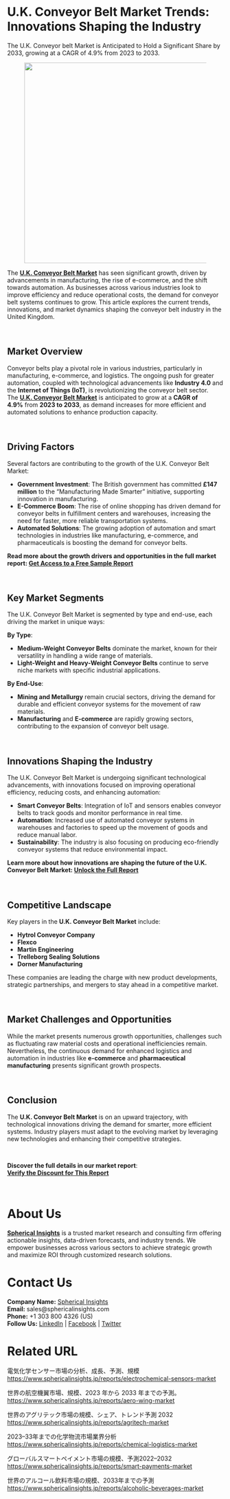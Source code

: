 <h1 id="6960" class="pw-post-title fo fp fq bf fr fs ft fu fv fw fx fy fz ga gb gc gd ge gf gg gh gi gj gk gl gm gn go gp gq bk" data-testid="storyTitle" data-selectable-paragraph="">U.K. Conveyor Belt Market Trends: Innovations Shaping the Industry</h1>
<div class="fj fk fl fm fn">
<div class="ab cb">
<div class="ci bh ev ew ex ey">
<p id="8119" class="pw-post-body-paragraph la lb fq lc b ld le lf lg lh li lj lk ll lm ln lo lp lq lr ls lt lu lv lw lx fj bk" data-selectable-paragraph="">The U.K. Conveyor belt Market is Anticipated to Hold a Significant Share by 2033, growing at a CAGR of 4.9% from 2023 to 2033.</p>
<figure class="mb mc md me mf mg ly lz paragraph-image">
<div class="mh mi ed mj bh mk" tabindex="0">
<div class="ly lz ma"><picture><source srcset="https://miro.medium.com/v2/resize:fit:640/format:webp/1*KUZMZvYGuyDE0eqs3ECGHw.jpeg 640w, https://miro.medium.com/v2/resize:fit:720/format:webp/1*KUZMZvYGuyDE0eqs3ECGHw.jpeg 720w, https://miro.medium.com/v2/resize:fit:750/format:webp/1*KUZMZvYGuyDE0eqs3ECGHw.jpeg 750w, https://miro.medium.com/v2/resize:fit:786/format:webp/1*KUZMZvYGuyDE0eqs3ECGHw.jpeg 786w, https://miro.medium.com/v2/resize:fit:828/format:webp/1*KUZMZvYGuyDE0eqs3ECGHw.jpeg 828w, https://miro.medium.com/v2/resize:fit:1100/format:webp/1*KUZMZvYGuyDE0eqs3ECGHw.jpeg 1100w, https://miro.medium.com/v2/resize:fit:1400/format:webp/1*KUZMZvYGuyDE0eqs3ECGHw.jpeg 1400w" type="image/webp" sizes="(min-resolution: 4dppx) and (max-width: 700px) 50vw, (-webkit-min-device-pixel-ratio: 4) and (max-width: 700px) 50vw, (min-resolution: 3dppx) and (max-width: 700px) 67vw, (-webkit-min-device-pixel-ratio: 3) and (max-width: 700px) 65vw, (min-resolution: 2.5dppx) and (max-width: 700px) 80vw, (-webkit-min-device-pixel-ratio: 2.5) and (max-width: 700px) 80vw, (min-resolution: 2dppx) and (max-width: 700px) 100vw, (-webkit-min-device-pixel-ratio: 2) and (max-width: 700px) 100vw, 700px" /><source srcset="https://miro.medium.com/v2/resize:fit:640/1*KUZMZvYGuyDE0eqs3ECGHw.jpeg 640w, https://miro.medium.com/v2/resize:fit:720/1*KUZMZvYGuyDE0eqs3ECGHw.jpeg 720w, https://miro.medium.com/v2/resize:fit:750/1*KUZMZvYGuyDE0eqs3ECGHw.jpeg 750w, https://miro.medium.com/v2/resize:fit:786/1*KUZMZvYGuyDE0eqs3ECGHw.jpeg 786w, https://miro.medium.com/v2/resize:fit:828/1*KUZMZvYGuyDE0eqs3ECGHw.jpeg 828w, https://miro.medium.com/v2/resize:fit:1100/1*KUZMZvYGuyDE0eqs3ECGHw.jpeg 1100w, https://miro.medium.com/v2/resize:fit:1400/1*KUZMZvYGuyDE0eqs3ECGHw.jpeg 1400w" sizes="(min-resolution: 4dppx) and (max-width: 700px) 50vw, (-webkit-min-device-pixel-ratio: 4) and (max-width: 700px) 50vw, (min-resolution: 3dppx) and (max-width: 700px) 67vw, (-webkit-min-device-pixel-ratio: 3) and (max-width: 700px) 65vw, (min-resolution: 2.5dppx) and (max-width: 700px) 80vw, (-webkit-min-device-pixel-ratio: 2.5) and (max-width: 700px) 80vw, (min-resolution: 2dppx) and (max-width: 700px) 100vw, (-webkit-min-device-pixel-ratio: 2) and (max-width: 700px) 100vw, 700px" data-testid="og" /><img class="bh ki ml c" src="https://miro.medium.com/v2/resize:fit:840/1*KUZMZvYGuyDE0eqs3ECGHw.jpeg" alt="" width="700" height="467" /></picture></div>
</div>
</figure>
<p id="a480" class="pw-post-body-paragraph la lb fq lc b ld le lf lg lh li lj lk ll lm ln lo lp lq lr ls lt lu lv lw lx fj bk" data-selectable-paragraph="">The&nbsp;<a class="af mm" href="https://www.sphericalinsights.com/reports/united-kingdom-conveyor-belt-market" target="_blank" rel="noopener ugc nofollow"><strong class="lc fr">U.K. Conveyor Belt Market</strong></a>&nbsp;has seen significant growth, driven by advancements in manufacturing, the rise of e-commerce, and the shift towards automation. As businesses across various industries look to improve efficiency and reduce operational costs, the demand for conveyor belt systems continues to grow. This article explores the current trends, innovations, and market dynamics shaping the conveyor belt industry in the United Kingdom.</p>
</div>
</div>
</div>
<div class="ab cb mn mo mp mq">&nbsp;</div>
<div class="fj fk fl fm fn">
<div class="ab cb">
<div class="ci bh ev ew ex ey">
<h2 id="ce0c" class="mv mw fq bf mx my mz na nb nc nd ne nf ll ng nh ni lp nj nk nl lt nm nn no np bk" data-selectable-paragraph="">Market Overview</h2>
<p id="ba6e" class="pw-post-body-paragraph la lb fq lc b ld nq lf lg lh nr lj lk ll ns ln lo lp nt lr ls lt nu lv lw lx fj bk" data-selectable-paragraph="">Conveyor belts play a pivotal role in various industries, particularly in manufacturing, e-commerce, and logistics. The ongoing push for greater automation, coupled with technological advancements like&nbsp;<strong class="lc fr">Industry 4.0</strong>&nbsp;and the&nbsp;<strong class="lc fr">Internet of Things (IoT)</strong>, is revolutionizing the conveyor belt sector. The&nbsp;<a class="af mm" href="https://www.sphericalinsights.com/reports/united-kingdom-conveyor-belt-market" target="_blank" rel="noopener ugc nofollow"><strong class="lc fr">U.K. Conveyor Belt Market</strong></a>&nbsp;is anticipated to grow at a&nbsp;<strong class="lc fr">CAGR of 4.9%</strong>&nbsp;from&nbsp;<strong class="lc fr">2023 to 2033</strong>, as demand increases for more efficient and automated solutions to enhance production capacity.</p>
</div>
</div>
</div>
<div class="ab cb mn mo mp mq">&nbsp;</div>
<div class="fj fk fl fm fn">
<div class="ab cb">
<div class="ci bh ev ew ex ey">
<h2 id="fd3a" class="mv mw fq bf mx my mz na nb nc nd ne nf ll ng nh ni lp nj nk nl lt nm nn no np bk" data-selectable-paragraph="">Driving Factors</h2>
<p id="550d" class="pw-post-body-paragraph la lb fq lc b ld nq lf lg lh nr lj lk ll ns ln lo lp nt lr ls lt nu lv lw lx fj bk" data-selectable-paragraph="">Several factors are contributing to the growth of the U.K. Conveyor Belt Market:</p>
<ul class="">
<li id="0413" class="la lb fq lc b ld le lf lg lh li lj lk ll lm ln lo lp lq lr ls lt lu lv lw lx nv nw nx bk" data-selectable-paragraph=""><strong class="lc fr">Government Investment</strong>: The British government has committed&nbsp;<strong class="lc fr">&pound;147 million</strong>&nbsp;to the &ldquo;Manufacturing Made Smarter&rdquo; initiative, supporting innovation in manufacturing.</li>
<li id="c90d" class="la lb fq lc b ld ny lf lg lh nz lj lk ll oa ln lo lp ob lr ls lt oc lv lw lx nv nw nx bk" data-selectable-paragraph=""><strong class="lc fr">E-Commerce Boom</strong>: The rise of online shopping has driven demand for conveyor belts in fulfillment centers and warehouses, increasing the need for faster, more reliable transportation systems.</li>
<li id="edcc" class="la lb fq lc b ld ny lf lg lh nz lj lk ll oa ln lo lp ob lr ls lt oc lv lw lx nv nw nx bk" data-selectable-paragraph=""><strong class="lc fr">Automated Solutions</strong>: The growing adoption of automation and smart technologies in industries like manufacturing, e-commerce, and pharmaceuticals is boosting the demand for conveyor belts.</li>
</ul>
<p id="9a0f" class="pw-post-body-paragraph la lb fq lc b ld le lf lg lh li lj lk ll lm ln lo lp lq lr ls lt lu lv lw lx fj bk" data-selectable-paragraph=""><strong class="lc fr">Read more about the growth drivers and opportunities in the full market report:&nbsp;</strong><a class="af mm" href="https://www.sphericalinsights.com/request-sample/7145" target="_blank" rel="noopener ugc nofollow"><strong class="lc fr">Get Access to a Free Sample Report</strong></a></p>
</div>
</div>
</div>
<div class="ab cb mn mo mp mq">&nbsp;</div>
<div class="fj fk fl fm fn">
<div class="ab cb">
<div class="ci bh ev ew ex ey">
<h2 id="bec9" class="mv mw fq bf mx my mz na nb nc nd ne nf ll ng nh ni lp nj nk nl lt nm nn no np bk" data-selectable-paragraph="">Key Market Segments</h2>
<p id="7848" class="pw-post-body-paragraph la lb fq lc b ld nq lf lg lh nr lj lk ll ns ln lo lp nt lr ls lt nu lv lw lx fj bk" data-selectable-paragraph="">The U.K. Conveyor Belt Market is segmented by type and end-use, each driving the market in unique ways:</p>
<p id="dc37" class="pw-post-body-paragraph la lb fq lc b ld le lf lg lh li lj lk ll lm ln lo lp lq lr ls lt lu lv lw lx fj bk" data-selectable-paragraph=""><strong class="lc fr">By Type</strong>:</p>
<ul class="">
<li id="9f73" class="la lb fq lc b ld le lf lg lh li lj lk ll lm ln lo lp lq lr ls lt lu lv lw lx nv nw nx bk" data-selectable-paragraph=""><strong class="lc fr">Medium-Weight Conveyor Belts</strong>&nbsp;dominate the market, known for their versatility in handling a wide range of materials.</li>
<li id="35d1" class="la lb fq lc b ld ny lf lg lh nz lj lk ll oa ln lo lp ob lr ls lt oc lv lw lx nv nw nx bk" data-selectable-paragraph=""><strong class="lc fr">Light-Weight and Heavy-Weight Conveyor Belts</strong>&nbsp;continue to serve niche markets with specific industrial applications.</li>
</ul>
<p id="26a8" class="pw-post-body-paragraph la lb fq lc b ld le lf lg lh li lj lk ll lm ln lo lp lq lr ls lt lu lv lw lx fj bk" data-selectable-paragraph=""><strong class="lc fr">By End-Use</strong>:</p>
<ul class="">
<li id="71a2" class="la lb fq lc b ld le lf lg lh li lj lk ll lm ln lo lp lq lr ls lt lu lv lw lx nv nw nx bk" data-selectable-paragraph=""><strong class="lc fr">Mining and Metallurgy</strong>&nbsp;remain crucial sectors, driving the demand for durable and efficient conveyor systems for the movement of raw materials.</li>
<li id="4b39" class="la lb fq lc b ld ny lf lg lh nz lj lk ll oa ln lo lp ob lr ls lt oc lv lw lx nv nw nx bk" data-selectable-paragraph=""><strong class="lc fr">Manufacturing</strong>&nbsp;and&nbsp;<strong class="lc fr">E-commerce</strong>&nbsp;are rapidly growing sectors, contributing to the expansion of conveyor belt usage.</li>
</ul>
</div>
</div>
</div>
<div class="ab cb mn mo mp mq">&nbsp;</div>
<div class="fj fk fl fm fn">
<div class="ab cb">
<div class="ci bh ev ew ex ey">
<h2 id="fe76" class="mv mw fq bf mx my mz na nb nc nd ne nf ll ng nh ni lp nj nk nl lt nm nn no np bk" data-selectable-paragraph="">Innovations Shaping the Industry</h2>
<p id="1ff8" class="pw-post-body-paragraph la lb fq lc b ld nq lf lg lh nr lj lk ll ns ln lo lp nt lr ls lt nu lv lw lx fj bk" data-selectable-paragraph="">The U.K. Conveyor Belt Market is undergoing significant technological advancements, with innovations focused on improving operational efficiency, reducing costs, and enhancing automation:</p>
<ul class="">
<li id="5936" class="la lb fq lc b ld le lf lg lh li lj lk ll lm ln lo lp lq lr ls lt lu lv lw lx nv nw nx bk" data-selectable-paragraph=""><strong class="lc fr">Smart Conveyor Belts</strong>: Integration of IoT and sensors enables conveyor belts to track goods and monitor performance in real time.</li>
<li id="29f6" class="la lb fq lc b ld ny lf lg lh nz lj lk ll oa ln lo lp ob lr ls lt oc lv lw lx nv nw nx bk" data-selectable-paragraph=""><strong class="lc fr">Automation</strong>: Increased use of automated conveyor systems in warehouses and factories to speed up the movement of goods and reduce manual labor.</li>
<li id="b85a" class="la lb fq lc b ld ny lf lg lh nz lj lk ll oa ln lo lp ob lr ls lt oc lv lw lx nv nw nx bk" data-selectable-paragraph=""><strong class="lc fr">Sustainability</strong>: The industry is also focusing on producing eco-friendly conveyor systems that reduce environmental impact.</li>
</ul>
<p id="024b" class="pw-post-body-paragraph la lb fq lc b ld le lf lg lh li lj lk ll lm ln lo lp lq lr ls lt lu lv lw lx fj bk" data-selectable-paragraph=""><strong class="lc fr">Learn more about how innovations are shaping the future of the U.K. Conveyor Belt Market:&nbsp;</strong><a class="af mm" href="https://www.sphericalinsights.com/reports/united-kingdom-conveyor-belt-market" target="_blank" rel="noopener ugc nofollow"><strong class="lc fr">Unlock the Full Report</strong></a></p>
</div>
</div>
</div>
<div class="ab cb mn mo mp mq">&nbsp;</div>
<div class="fj fk fl fm fn">
<div class="ab cb">
<div class="ci bh ev ew ex ey">
<h2 id="ee89" class="mv mw fq bf mx my mz na nb nc nd ne nf ll ng nh ni lp nj nk nl lt nm nn no np bk" data-selectable-paragraph="">Competitive Landscape</h2>
<p id="4f1b" class="pw-post-body-paragraph la lb fq lc b ld nq lf lg lh nr lj lk ll ns ln lo lp nt lr ls lt nu lv lw lx fj bk" data-selectable-paragraph="">Key players in the&nbsp;<strong class="lc fr">U.K. Conveyor Belt Market</strong>&nbsp;include:</p>
<ul class="">
<li id="341b" class="la lb fq lc b ld le lf lg lh li lj lk ll lm ln lo lp lq lr ls lt lu lv lw lx nv nw nx bk" data-selectable-paragraph=""><strong class="lc fr">Hytrol Conveyor Company</strong></li>
<li id="fcb3" class="la lb fq lc b ld ny lf lg lh nz lj lk ll oa ln lo lp ob lr ls lt oc lv lw lx nv nw nx bk" data-selectable-paragraph=""><strong class="lc fr">Flexco</strong></li>
<li id="7e07" class="la lb fq lc b ld ny lf lg lh nz lj lk ll oa ln lo lp ob lr ls lt oc lv lw lx nv nw nx bk" data-selectable-paragraph=""><strong class="lc fr">Martin Engineering</strong></li>
<li id="6768" class="la lb fq lc b ld ny lf lg lh nz lj lk ll oa ln lo lp ob lr ls lt oc lv lw lx nv nw nx bk" data-selectable-paragraph=""><strong class="lc fr">Trelleborg Sealing Solutions</strong></li>
<li id="3bcc" class="la lb fq lc b ld ny lf lg lh nz lj lk ll oa ln lo lp ob lr ls lt oc lv lw lx nv nw nx bk" data-selectable-paragraph=""><strong class="lc fr">Dorner Manufacturing</strong></li>
</ul>
<p id="6a5e" class="pw-post-body-paragraph la lb fq lc b ld le lf lg lh li lj lk ll lm ln lo lp lq lr ls lt lu lv lw lx fj bk" data-selectable-paragraph="">These companies are leading the charge with new product developments, strategic partnerships, and mergers to stay ahead in a competitive market.</p>
</div>
</div>
</div>
<div class="ab cb mn mo mp mq">&nbsp;</div>
<div class="fj fk fl fm fn">
<div class="ab cb">
<div class="ci bh ev ew ex ey">
<h2 id="2629" class="mv mw fq bf mx my mz na nb nc nd ne nf ll ng nh ni lp nj nk nl lt nm nn no np bk" data-selectable-paragraph="">Market Challenges and Opportunities</h2>
<p id="92fd" class="pw-post-body-paragraph la lb fq lc b ld nq lf lg lh nr lj lk ll ns ln lo lp nt lr ls lt nu lv lw lx fj bk" data-selectable-paragraph="">While the market presents numerous growth opportunities, challenges such as fluctuating raw material costs and operational inefficiencies remain. Nevertheless, the continuous demand for enhanced logistics and automation in industries like&nbsp;<strong class="lc fr">e-commerce</strong>&nbsp;and&nbsp;<strong class="lc fr">pharmaceutical manufacturing</strong>&nbsp;presents significant growth prospects.</p>
</div>
</div>
</div>
<div class="ab cb mn mo mp mq">&nbsp;</div>
<div class="fj fk fl fm fn">
<div class="ab cb">
<div class="ci bh ev ew ex ey">
<h2 id="d78e" class="mv mw fq bf mx my mz na nb nc nd ne nf ll ng nh ni lp nj nk nl lt nm nn no np bk" data-selectable-paragraph="">Conclusion</h2>
<p id="64aa" class="pw-post-body-paragraph la lb fq lc b ld nq lf lg lh nr lj lk ll ns ln lo lp nt lr ls lt nu lv lw lx fj bk" data-selectable-paragraph="">The&nbsp;<strong class="lc fr">U.K. Conveyor Belt Market</strong>&nbsp;is on an upward trajectory, with technological innovations driving the demand for smarter, more efficient systems. Industry players must adapt to the evolving market by leveraging new technologies and enhancing their competitive strategies.</p>
</div>
</div>
</div>
<div class="ab cb mn mo mp mq">&nbsp;</div>
<div class="fj fk fl fm fn">
<div class="ab cb">
<div class="ci bh ev ew ex ey">
<p id="6f19" class="pw-post-body-paragraph la lb fq lc b ld le lf lg lh li lj lk ll lm ln lo lp lq lr ls lt lu lv lw lx fj bk" data-selectable-paragraph=""><strong class="lc fr">Discover the full details in our market report</strong>:<br /><a class="af mm" href="https://www.sphericalinsights.com/request-discount/7145" target="_blank" rel="noopener ugc nofollow"><strong class="lc fr">Verify the Discount for This Report</strong></a></p>
</div>
</div>
</div>
<div class="ab cb mn mo mp mq">&nbsp;</div>
<div class="fj fk fl fm fn">
<div class="ab cb">
<div class="ci bh ev ew ex ey">
<h1 id="967d" class="od mw fq bf mx oe of og nb oh oi oj nf ok ol om on oo op oq or os ot ou ov ow bk" data-selectable-paragraph="">About Us</h1>
<p id="af90" class="pw-post-body-paragraph la lb fq lc b ld nq lf lg lh nr lj lk ll ns ln lo lp nt lr ls lt nu lv lw lx fj bk" data-selectable-paragraph=""><a class="af mm" href="https://www.sphericalinsights.com/reports/cloud-sustainability-market" target="_blank" rel="noopener ugc nofollow"><strong class="lc fr">Spherical Insights</strong></a>&nbsp;is a trusted market research and consulting firm offering actionable insights, data-driven forecasts, and industry trends. We empower businesses across various sectors to achieve strategic growth and maximize ROI through customized research solutions.</p>
<h1 id="cdfb" class="od mw fq bf mx oe ox og nb oh oy oj nf ok oz om on oo pa oq or os pb ou ov ow bk" data-selectable-paragraph="">Contact Us</h1>
<p id="1e32" class="pw-post-body-paragraph la lb fq lc b ld nq lf lg lh nr lj lk ll ns ln lo lp nt lr ls lt nu lv lw lx fj bk" data-selectable-paragraph=""><strong class="lc fr">Company Name:</strong>&nbsp;<a class="af mm" href="https://www.sphericalinsights.com/reports/cloud-sustainability-market" target="_blank" rel="noopener ugc nofollow">Spherical Insights</a><br /><strong class="lc fr">Email:</strong>&nbsp;sales@sphericalinsights.com<br /><strong class="lc fr">Phone:</strong>&nbsp;+1 303 800 4326 (US)<br /><strong class="lc fr">Follow Us:</strong>&nbsp;<a class="af mm" href="https://www.linkedin.com/company/spherical-insight/" target="_blank" rel="noopener ugc nofollow">LinkedIn</a>&nbsp;|&nbsp;<a class="af mm" href="https://www.facebook.com/sphericalinsights22" target="_blank" rel="noopener ugc nofollow">Facebook</a>&nbsp;|&nbsp;<a class="af mm" href="https://twitter.com/SInsights_US" target="_blank" rel="noopener ugc nofollow">Twitter</a></p>
<h1 id="d642" class="od mw fq bf mx oe ox og nb oh oy oj nf ok oz om on oo pa oq or os pb ou ov ow bk" data-selectable-paragraph="">Related URL</h1>
<p id="68e3" class="pw-post-body-paragraph la lb fq lc b ld nq lf lg lh nr lj lk ll ns ln lo lp nt lr ls lt nu lv lw lx fj bk" data-selectable-paragraph="">電気化学センサー市場の分析、成長、予測、規模<br /><a class="af mm" href="https://www.sphericalinsights.jp/reports/electrochemical-sensors-market" target="_blank" rel="noopener ugc nofollow">https://www.sphericalinsights.jp/reports/electrochemical-sensors-market</a></p>
<p id="fdd7" class="pw-post-body-paragraph la lb fq lc b ld le lf lg lh li lj lk ll lm ln lo lp lq lr ls lt lu lv lw lx fj bk" data-selectable-paragraph="">世界の航空機翼市場、規模、2023 年から 2033 年までの予測。<br /><a class="af mm" href="https://www.sphericalinsights.jp/reports/aero-wing-market" target="_blank" rel="noopener ugc nofollow">https://www.sphericalinsights.jp/reports/aero-wing-market</a></p>
<p id="e202" class="pw-post-body-paragraph la lb fq lc b ld le lf lg lh li lj lk ll lm ln lo lp lq lr ls lt lu lv lw lx fj bk" data-selectable-paragraph="">世界のアグリテック市場の規模、シェア、トレンド予測 2032<br /><a class="af mm" href="https://www.sphericalinsights.jp/reports/agritech-market" target="_blank" rel="noopener ugc nofollow">https://www.sphericalinsights.jp/reports/agritech-market</a></p>
<p id="5d81" class="pw-post-body-paragraph la lb fq lc b ld le lf lg lh li lj lk ll lm ln lo lp lq lr ls lt lu lv lw lx fj bk" data-selectable-paragraph="">2023&ndash;33年までの化学物流市場業界分析<br /><a class="af mm" href="https://www.sphericalinsights.jp/reports/chemical-logistics-market" target="_blank" rel="noopener ugc nofollow">https://www.sphericalinsights.jp/reports/chemical-logistics-market</a></p>
<p id="0630" class="pw-post-body-paragraph la lb fq lc b ld le lf lg lh li lj lk ll lm ln lo lp lq lr ls lt lu lv lw lx fj bk" data-selectable-paragraph="">グローバルスマートペイメント市場の規模、予測2022&ndash;2032<br /><a class="af mm" href="https://www.sphericalinsights.jp/reports/smart-payments-market" target="_blank" rel="noopener ugc nofollow">https://www.sphericalinsights.jp/reports/smart-payments-market</a></p>
<p id="9d98" class="pw-post-body-paragraph la lb fq lc b ld le lf lg lh li lj lk ll lm ln lo lp lq lr ls lt lu lv lw lx fj bk" data-selectable-paragraph="">世界のアルコール飲料市場の規模、2033年までの予測<br /><a class="af mm" href="https://www.sphericalinsights.jp/reports/alcoholic-beverages-market" target="_blank" rel="noopener ugc nofollow">https://www.sphericalinsights.jp/reports/alcoholic-beverages-market</a></p>
</div>
</div>
</div>
